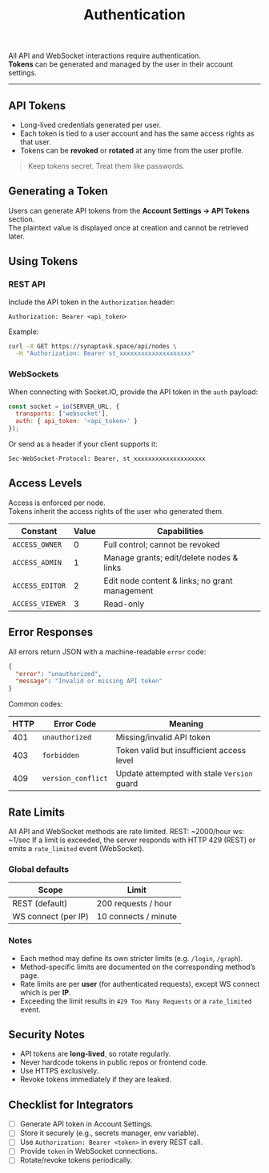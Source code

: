 ﻿---
title: Authentication
slug: /api/authentication
---

All API and WebSocket interactions require authentication.  
**Tokens** can be generated and managed by the user in their account settings.

---

## API Tokens

- Long-lived credentials generated per user.  
- Each token is tied to a user account and has the same access rights as that user.  
- Tokens can be **revoked** or **rotated** at any time from the user profile.  

> Keep tokens secret. Treat them like passwords.


## Generating a Token

Users can generate API tokens from the **Account Settings → API Tokens** section.  
The plaintext value is displayed once at creation and cannot be retrieved later.


## Using Tokens

### REST API

Include the API token in the `Authorization` header:

```http
Authorization: Bearer <api_token>
```

Example:

```bash
curl -X GET https://synaptask.space/api/nodes \
  -H "Authorization: Bearer st_xxxxxxxxxxxxxxxxxxxx"
```


### WebSockets

When connecting with Socket.IO, provide the API token in the `auth` payload:

```js
const socket = io(SERVER_URL, {
  transports: ['websocket'],
  auth: { api_token: '<api_token>' }
});
```
Or send as a header if your client supports it:

```
Sec-WebSocket-Protocol: Bearer, st_xxxxxxxxxxxxxxxxxxxx
```


## Access Levels

Access is enforced per node.  
Tokens inherit the access rights of the user who generated them.

| Constant        | Value | Capabilities |
|-----------------|-------|--------------|
| `ACCESS_OWNER`  | 0     | Full control; cannot be revoked |
| `ACCESS_ADMIN`  | 1     | Manage grants; edit/delete nodes & links |
| `ACCESS_EDITOR` | 2     | Edit node content & links; no grant management |
| `ACCESS_VIEWER` | 3     | Read-only |


## Error Responses

All errors return JSON with a machine-readable `error` code:

```json
{
  "error": "unauthorized",
  "message": "Invalid or missing API token"
}
```

Common codes:

| HTTP | Error Code         | Meaning |
|------|--------------------|---------|
| 401  | `unauthorized`     | Missing/invalid API token |
| 403  | `forbidden`        | Token valid but insufficient access level |
| 409  | `version_conflict` | Update attempted with stale `Version` guard |


## Rate Limits

All API and WebSocket methods are rate limited. REST: ~2000/hour ws: ~1/sec
If a limit is exceeded, the server responds with HTTP 429 (REST) or emits a `rate_limited` event (WebSocket).

### Global defaults

| Scope              | Limit                  |
|--------------------|------------------------|
| REST (default)     | 200 requests / hour    |
| WS connect (per IP)| 10 connects / minute   |

### Notes
- Each method may define its own stricter limits (e.g. `/login`, `/graph`).  
- Method-specific limits are documented on the corresponding method’s page.  
- Rate limits are per **user** (for authenticated requests), except WS connect which is per **IP**.  
- Exceeding the limit results in `429 Too Many Requests` or a `rate_limited` event.


## Security Notes

- API tokens are **long-lived**, so rotate regularly.  
- Never hardcode tokens in public repos or frontend code.  
- Use HTTPS exclusively.  
- Revoke tokens immediately if they are leaked.  


## Checklist for Integrators

- [ ] Generate API token in Account Settings.  
- [ ] Store it securely (e.g., secrets manager, env variable).  
- [ ] Use `Authorization: Bearer <token>` in every REST call.  
- [ ] Provide `token` in WebSocket connections.  
- [ ] Rotate/revoke tokens periodically.  
